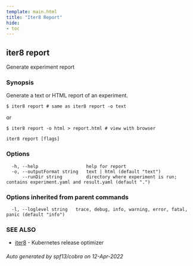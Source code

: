 ```yaml
---
template: main.html
title: "Iter8 Report"
hide:
- toc
---
```

## iter8 report

Generate experiment report

### Synopsis


Generate a text or HTML report of an experiment.

	$ iter8 report # same as iter8 report -o text

or

	$ iter8 report -o html > report.html # view with browser


```
iter8 report [flags]
```

### Options

```
  -h, --help                  help for report
  -o, --outputFormat string   text | html (default "text")
      --runDir string         directory where experiment is run; contains experiment.yaml and result.yaml (default ".")
```

### Options inherited from parent commands

```
  -l, --loglevel string   trace, debug, info, warning, error, fatal, panic (default "info")
```

### SEE ALSO

* [iter8](iter8.md)	 - Kubernetes release optimizer

###### Auto generated by spf13/cobra on 12-Apr-2022
